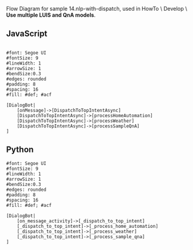 Flow Diagram for sample 14.nlp-with-dispatch, used in HowTo \ Develop \ **Use multiple LUIS and QnA models**.

## JavaScript

```nomnoml

#font: Segoe UI
#fontSize: 9
#lineWidth: 1
#arrowSize: 1
#bendSize:0.3
#edges: rounded
#padding: 8
#spacing: 16
#fill: #def; #acf

[DialogBot|
    [onMessage]->[DispatchToTopIntentAsync]
    [DispatchToTopIntentAsync]->[processHomeAutomation]
    [DispatchToTopIntentAsync]->[processWeather]
    [DispatchToTopIntentAsync]->[processSampleQnA]
]
```

## Python

```nomnoml
#font: Segoe UI
#fontSize: 9
#lineWidth: 1
#arrowSize: 1
#bendSize:0.3
#edges: rounded
#padding: 8
#spacing: 16
#fill: #def; #acf

[DialogBot|
    [on_message_activity]->[_dispatch_to_top_intent]
    [_dispatch_to_top_intent]->[_process_home_automation]
    [_dispatch_to_top_intent]->[_process_weather]
    [_dispatch_to_top_intent]->[_process_sample_qna]
]
```
